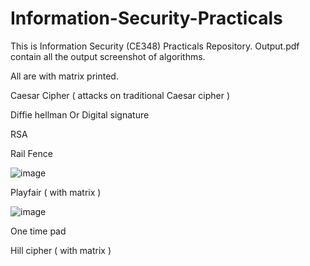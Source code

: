# Information-Security-Practicals
This is Information Security (CE348) Practicals Repository.
Output.pdf contain all the output screenshot of algorithms.

All are with matrix printed.

Caesar Cipher ( attacks on traditional Caesar cipher )

Diffie hellman Or Digital signature

RSA

Rail Fence

![image](https://user-images.githubusercontent.com/106819662/192365955-fb55220d-4c86-4884-9e16-c24a0437ecf0.png)

Playfair ( with matrix )

![image](https://user-images.githubusercontent.com/106819662/192366049-a7f5dc70-7562-453f-86d1-15f7678c4794.png)

One time pad

Hill cipher ( with matrix )
  
